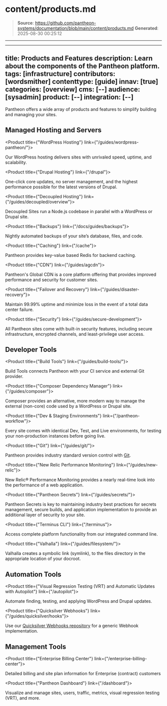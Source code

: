 # content/products.md

> **Source**: https://github.com/pantheon-systems/documentation/blob/main/content/products.md
> **Generated**: 2025-08-30 00:25:12

---

---
title: Products and Features
description: Learn about the components of the Pantheon platform.
tags: [infrastructure]
contributors: [wordsmither]
contenttype: [guide]
innav: [true]
categories: [overview]
cms: [--]
audience: [sysadmin]
product: [--]
integration: [--]
---

Pantheon offers a wide array of products and features to simplify building and managing your sites.

## Managed Hosting and Servers

<ProductGroup>

  <Product title={"WordPress Hosting"} link={"/guides/wordpress-pantheon/"}>

  Our WordPress hosting delivers sites with unrivaled speed, uptime, and scalability.

  </Product>

  <Product title={"Drupal Hosting"} link={"/drupal"}>

  One-click core updates, no server management, and the highest performance possible for the latest versions of Drupal.

  </Product>

  <Product title={"Decoupled Hosting"} link={"/guides/decoupled/overview"}>

  Decoupled Sites run a Node.js codebase in parallel with a WordPress or Drupal site.

  </Product>

  <Product title={"Backups"} link={"/docs/guides/backups"}>

  Nightly automated backups of your site’s database, files, and code.

  </Product>

  <Product title={"Caching"} link={"/cache"}>

  Pantheon provides key-value based Redis for backend caching.

  </Product>

  <Product title={"CDN"} link={"/guides/agcdn"}>

  Pantheon's Global CDN is a core platform offering that provides improved performance and security for customer sites. 

  </Product>

  <Product title={"Failover and Recovery"} link={"/guides/disaster-recovery"}>

  Maintain 99.99% uptime and minimize loss in the event of a total data center failure. 

  </Product>

  <Product title={"Security"} link={"/guides/secure-development"}>

  All Pantheon sites come with built-in security features, including secure infrastructure, encrypted channels, and least-privilege user access.

  </Product>

</ProductGroup>

## Developer Tools

<ProductGroup>

  <Product title={"Build Tools"} link={"/guides/build-tools/"}>

  Build Tools connects Pantheon with your CI service and external Git provider.

  </Product>

  <Product title={"Composer Dependency Manager"} link={"/guides/composer"}>

  Composer provides an alternative, more modern way to manage the external (non-core) code used by a WordPress or Drupal site.

  </Product>

  <Product title={"Dev & Staging Environments"} link={"/pantheon-workflow"}>

  Every site comes with identical Dev, Test, and Live environments, for testing your non-production instances before going live.

  </Product>

  <Product title={"Git"} link={"/guides/git/"}>

  Pantheon provides industry standard version control with [Git](https://git-scm.com/).

  </Product>

  <Product title={"New Relic Performance Monitoring"} link={"/guides/new-relic"}>

  New Relic® Performance Monitoring provides a nearly real-time look into the performance of a web application.

  </Product>

  <Product title={"Pantheon Secrets"} link={"/guides/secrets/"}>

  Pantheon Secrets is key to maintaining industry best practices for secrets management, secure builds, and application implementation to provide an additional layer of security to your site.

  </Product>

  <Product title={"Terminus CLI"} link={"/terminus"}>

  Access complete platform functionality from our integrated command line.

  </Product>

  <Product title={"Valhalla"} link={"/guides/filesystem/"}>

  Valhalla creates a symbolic link (symlink), to the files directory in the appropriate location of your docroot.

  </Product>

</ProductGroup>

## Automation Tools

<ProductGroup>

  <Product title={"Visual Regression Testing (VRT) and Automatic Updates with Autopilot"} link={"/autopilot"}>

  Automate finding, testing, and applying WordPress and Drupal updates. 

  </Product>

  <Product title={"Quicksilver Webhooks"} link={"/guides/quicksilver/hooks"}>

  Use our [Quicksilver Webhooks repository](https://github.com/pantheon-systems/quicksilver-examples/tree/main/webhook) for a generic Webhook implementation.

  </Product>

</ProductGroup>

## Management Tools

<ProductGroup>

  <Product title={"Enterprise Billing Center"} link={"/enterprise-billing-center"}>

  Detailed billing and site plan information for Enterprise (contract) customers

  </Product>

  <Product title={"Pantheon Dashboard"} link={"/dashboard"}>

  Visualize and manage sites, users, traffic, metrics, visual regression testing (VRT), and more.

  </Product>


</ProductGroup>
